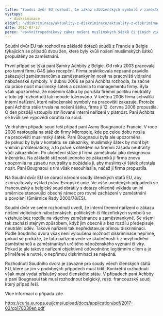 ```yaml
---
title: "Soudní dvůr EU rozhodl, že zákaz náboženských symbolů v zaměstnání není diskriminace"
vystupy:
  - diskriminace
oldUrl: "/diskriminace/aktuality-z-diskriminace/aktuality-z-diskriminace-2017/soudni-dvur-eu-rozhodl-ze-zakaz-nabozenskych-symbolu-v-zamestnani-neni-diskriminace/"
date: 2017-07-27
perex: "<p>Vnitropodnikový zákaz nošení muslimských šátků či jiných viditelných náboženských symbolů na pracovišti nepředstavuje podle Soudního dvora EU přímou diskriminaci.</p>"
---
```


<!-- imported from the old website -->

<p>Soudní dvůr EU tak rozhodl na základě dotazů soudů z Francie a Belgie týkajících se případů dvou žen, které byly kvůli nošení muslimských šátků propuštěny ze zaměstnání. </p> <p>První případ se týká paní Samiry Achbity z Belgie. Od roku 2003 pracovala pro tamní firmu G4S jako recepční. Firma praktikovala nepsané pravidlo zakazující zaměstnancům a zaměstnankyním nosit na pracovišti viditelné náboženské symboly. V dubnu 2006 se paní Achbita rozhodla, že začne do práce nosit muslimský šátek a oznámila to managementu firmy. Byla však upozorněna, že nošením šátku by porušila firemní politiku neutrality a toto její rozhodnutí tak nebude tolerováno. V květnu 2006 firma schválila interní nařízení, které náboženské symboly na pracovišti zakazuje. Protože paní Achbita stále trvala na nošení šátku, firma ji 12. června 2006 propustila. O den později vstoupilo zmiňované interní nařízení v platnost. Paní Achbita se kvůli své výpovědi obrátila na soud.</p> <p>Ve druhém případu soud řeší případ paní Asmy Bougnaoui z Francie. V roce 2008 nastoupila na stáž do firmy Micropole, kde po celou dobu nosila na pracovišti muslimský šátek. Paní Bougnaoui byla ale upozorněna, že pokud by byla v kontaktu se zákazníky, muslimský šátek by mohl být vnímán problematicky, a to právě s ohledem na firemní zásadu neutrality vůči zákazníkům. Po ukončení stáže ji firma zaměstnala jako designovou inženýrku. Na základě stížnosti jednoho ze zákazníků ji firma znovu upozornila na zásadu neutrality a požádala ji, aby muslimský šátek přestala nosit. Paní Bougnaoui s tím však nesouhlasila, načež ji firma propustila. </p> <p>Na Soudní dvůr EU se obrací národní soudy členských států EU, aby zkonzultovaly výklad práva Evropské unie. Ve výše uvedených případech se francouzský a belgický soud obrátily s dotazy ohledně výkladu unijní směrnice stanovující obecný rámec pro rovné zacházení v zaměstnání a povolání (Směrnice Rady 2000/78/ES).</p> <p>Soudní dvůr ve svém rozhodnutí uvedl, že interní firemní nařízení o zákazu nošení viditelných náboženských, politických či filozofických symbolů se vztahuje bez rozdílu na všechny zaměstnance a zaměstnankyně. Se všemi tak zachází stejným způsobem, když jim obecně a bez rozdílu předepisuje neutrální oděv. Takové nařízení tak nepředstavuje přímou diskriminaci. Podle Soudního dvora však není vyloučena možnost diskriminace nepřímé, pokud se prokáže, že toto nařízení vede ve skutečnosti k znevýhodnění zaměstnanců a zaměstnankyň určitého náboženského vyznání či víry. Pokud je ale takové nařízení objektivně odůvodněno legitimním cílem a je přiměřené a nutné, o nepřímou diskriminaci se nejedná. </p> <p>Rozhodnutí Soudního dvora je závazné pro soudy všech členských států EU, které se jím v podobných případech musí řídit. Konkrétní rozhodnutí však musí vydat příslušný soud členského státu. V případech paní Achbity a paní Bougnaoui tak musí rozhodnout belgický, resp. francouzský soud, který případ řeší.</p> <p>Více informací o případu zde</p> <p><a href="https://curia.europa.eu/jcms/upload/docs/application/pdf/2017-03/cp170030en.pdf" target="_blank">https://curia.europa.eu/jcms/upload/docs/application/pdf/2017-03/cp170030en.pdf</a></p>
